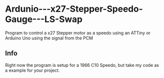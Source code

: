 # Ardunio---x27-Stepper-Speedo-Gauge---LS-Swap
Program to control a x27 Stepper motor as a speedo using an ATTiny or Arduino Uno using the signal from the PCM

## Info
Right now the program is setup for a 1966 C10 Speedo, but take my code as a example for your project.
